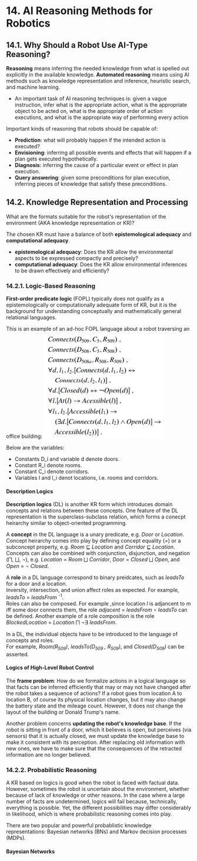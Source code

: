 # 14. AI Reasoning Methods for Robotics
## 14.1. Why Should a Robot Use AI-Type Reasoning?
**Reasoning** means inferring the needed knowledge from what is spelled out explicitly in the available knowledge.
**Automated reasoning** means using AI methods such as knowledge representation and inference, heuristic search, and machine learning.

- An important task of AI reasoning techniques is: 
given a vague instruction, infer what is the appropriate action, what is the appropriate object to be acted on,
what is the appropriate order of action executions, and
what is the appropriate way of performing every action

Important kinds of reasoning that robots should be capable of:
- **Prediction**: what will probably happen if the intended action is executed?
- **Envisioning**: inferring all possible events and effects that will happen if a plan gets executed hypothetically.
- **Diagnosis**: inferring the cause of a particular event or effect in plan execution.
- **Query answering**: given some preconditions for plan execution, inferring pieces of knowledge that satisfy these preconditions.

## 14.2. Knowledge Representation and Processing
What are the formats suitable for the robot's representation of the environment (AKA knowledge representation or KR)?

The chosen KR must have a balance of both **epistemological adequacy** and **computational adequacy**.
- **epistemological adequacy**: Does the KR allow the environmental aspects to be expressed compactly and precisely?
- **computational adequacy**: Does the KR allow environmental inferences to be drawn effectively and efficiently?

### 14.2.1. Logic-Based Reasoning
**First-order predicate logic** (FOPL) typically does not qualify as a epistemologically or computationally adequate form of KR, but it is the background
for understanding conceptually and mathematically general relational languages.

This is an example of an ad-hoc FOPL language about a robot traversing an office building:
![](https://github.com/stinsan/CS-5023-Intelligent-Robotics/blob/master/Screenshots/001.PNG)

Below are the variables:
- Constants D_i and variable d denote doors.
- Constant R_i denote rooms.
- Constant C_i denote corridors.
- Variables l and l_i denot locations, i.e. rooms and corridors.

#### Description Logics
**Description logics** (DL) is another KR form which introduces domain concepts and relations between these concepts. One feature of the DL representation is the superclass-subclass relation, which forms a conecpt heirarchy similar to object-oriented programming. 

A **concept** in the DL language is a unary predicate, e.g. _Door_ or _Location_.\
Concept heirarchy comes into play by defining concept equality (=) or a subconcept property, e.g.  _Room_ ⊑ _Location_ and _Corridor_ ⊑ _Location_.\
Concepts can also be combined with conjunction, disjunction, and negation (⨅, ⨆, ¬), e.g. _Location_ = _Room_ ⨆ _Corridor_, _Door_ = _Closed_ ⨆ _Open_, and _Open_ = ¬ _Closed_.

A **role** in a DL language correspond to binary preidcates, such as _leadsTo_ for a door and a location.\
Inversity, intersection, and union affect roles as expected. For example, _leadsTo_ = _leadsFrom_ <sup>-1</sup>.\
Roles can also be composed. For example ,since location _l_ is adjancent to _m_ iff some door connects them, the role _adjacent_ = _leadsFrom_ ∘ _leadsTo_ can be defined.
Another example of a role composition is the role _BlockedLocation_ = _Location_ ⨅ ¬∃ _leadsFrom_.

In a DL, the individual objects have to be introduced to the language of concepts and roles.\
For example, _Room(R<sub>509</sub>)_, _leadsTo(D<sub>509</sub> , R<sub>509</sub>)_, and _Closed(D<sub>509</sub>)_ can be asserted.

#### Logics of High-Level Robot Control
The **frame problem**: How do we formalize actions in a logical language so that facts can be inferred efficiently that may or may not have changed after the robot takes a sequence of actions? If a robot goes from location A to location B, of course its physical location changes, but it may also change the battery state and the mileage count. However, it does not change the layout of the building or Donald Trump's name.

Another problem concerns **updating the robot's knowledge base**. If the robot is sitting in front of a door, which it believes is open, but perceives (via sensors) that it is actually closed, we must update the knowledge base to make it consistent with its perception. After replacing old information with new ones, we have to make sure that the consequences of the retracted information are no longer believed.

### 14.2.2. Probabilistic Reasoning
A KR based on logics is good when the robot is faced with factual data. However, sometimes the robot is uncertain about the environment, whether because of lack of knowledge or other reasons. In the case where a large number of facts are undetermined, logics will fail because, technically, everything is possible. Yet, the different possibilities
may differ considerably in likelihood, which is where probabilistic reasoning comes into play.

There are two popular and powerful probablistic knowledge representations: Bayesian networks (BNs) and Markov decision processes (MDPs).

#### Bayesian Networks

 
